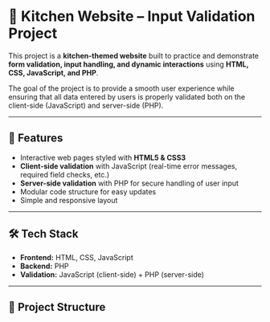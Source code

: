 # 🍴 Kitchen Website – Input Validation Project

This project is a **kitchen-themed website** built to practice and demonstrate **form validation, input handling, and dynamic interactions** using **HTML, CSS, JavaScript, and PHP**.  

The goal of the project is to provide a smooth user experience while ensuring that all data entered by users is properly validated both on the client-side (JavaScript) and server-side (PHP).

---

## 🚀 Features
- Interactive web pages styled with **HTML5 & CSS3**
- **Client-side validation** with JavaScript (real-time error messages, required field checks, etc.)
- **Server-side validation** with PHP for secure handling of user input
- Modular code structure for easy updates
- Simple and responsive layout

---

## 🛠️ Tech Stack
- **Frontend:** HTML, CSS, JavaScript  
- **Backend:** PHP  
- **Validation:** JavaScript (client-side) + PHP (server-side)

---

## 📂 Project Structure
